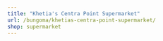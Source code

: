 ```yaml
---
title: "Khetia's Centra Point Supermarket"
url: /bungoma/khetias-centra-point-supermarket/
shop: supermarket
---
```


